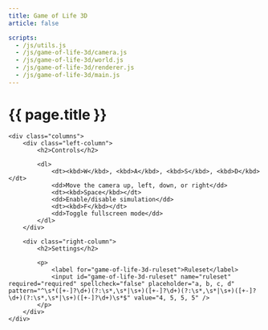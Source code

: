 ```yaml
---
title: Game of Life 3D
article: false

scripts:
  - /js/utils.js
  - /js/game-of-life-3d/camera.js
  - /js/game-of-life-3d/world.js
  - /js/game-of-life-3d/renderer.js
  - /js/game-of-life-3d/main.js
---
```


# {{ page.title }} #

<form id="game-of-life-3d">
	<div class="bordered">
		<canvas id="game-of-life-3d-canvas"></canvas>
	</div>

	<div class="columns">
		<div class="left-column">
			<h2>Controls</h2>

			<dl>
				<dt><kbd>W</kbd>, <kbd>A</kbd>, <kbd>S</kbd>, <kbd>D</kbd></dt>
				<dd>Move the camera up, left, down, or right</dd>
				<dt><kbd>Space</kbd></dt>
				<dd>Enable/disable simulation</dd>
				<dt><kbd>F</kbd></dt>
				<dd>Toggle fullscreen mode</dd>
			</dl>
		</div>
	
		<div class="right-column">
			<h2>Settings</h2>

			<p>
				<label for="game-of-life-3d-ruleset">Ruleset</label>
				<input id="game-of-life-3d-ruleset" name="ruleset" required="required" spellcheck="false" placeholder="a, b, c, d" pattern="^\s*([+-]?\d+)(?:\s*,\s*|\s+)([+-]?\d+)(?:\s*,\s*|\s+)([+-]?\d+)(?:\s*,\s*|\s+)([+-]?\d+)\s*$" value="4, 5, 5, 5" />
			</p>
		</div>
	</div>
</form>
